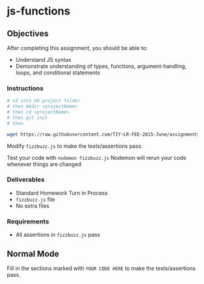 # js-functions

## Objectives

After completing this assignment, you should be able to:

* Understand JS syntax
* Demonstrate understanding of types, functions, argument-handling, loops, and conditional statements

### Instructions

```sh
# cd into GH project folder
# then mkdir <projectName>
# then cd <projectName>
# then git init
# then 

wget https://raw.githubusercontent.com/TIY-LR-FEE-2015-June/assignments/master/3.1-js-functions/fizzbuzz.js
```

Modify `fizzbuzz.js` to make the tests/assertions pass.

Test your code with `nodemon fizzbuzz.js`
Nodemon will rerun your code whenever things are changed

### Deliverables

* Standard Homework Turn in Process
* `fizzbuzz.js` file
* No extra files

### Requirements

* All assertions in `fizzbuzz.js` pass

## Normal Mode

Fill in the sections marked with `YOUR CODE HERE` to make the tests/assertions pass.
